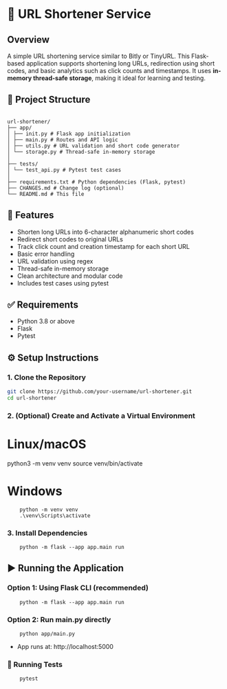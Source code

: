 # 🔗 URL Shortener Service

## Overview

A simple URL shortening service similar to Bitly or TinyURL. This Flask-based application supports shortening long URLs, redirection using short codes, and basic analytics such as click counts and timestamps. It uses **in-memory thread-safe storage**, making it ideal for learning and testing.


## 📁 Project Structure

```

url-shortener/
├── app/
│ ├── init.py # Flask app initialization
│ ├── main.py # Routes and API logic
│ ├── utils.py # URL validation and short code generator
│ └── storage.py # Thread-safe in-memory storage
│
├── tests/
│ └── test_api.py # Pytest test cases
│
├── requirements.txt # Python dependencies (Flask, pytest)
├── CHANGES.md # Change log (optional)
└── README.md # This file
```

## 🚀 Features

- Shorten long URLs into 6-character alphanumeric short codes
- Redirect short codes to original URLs
- Track click count and creation timestamp for each short URL
- Basic error handling
- URL validation using regex
- Thread-safe in-memory storage
- Clean architecture and modular code
- Includes test cases using pytest


## ✅ Requirements

- Python 3.8 or above
- Flask
- Pytest

## ⚙️ Setup Instructions

### 1. Clone the Repository

```bash
git clone https://github.com/your-username/url-shortener.git
cd url-shortener
```
### 2. (Optional) Create and Activate a Virtual Environment

# Linux/macOS
python3 -m venv venv
source venv/bin/activate

# Windows
```
    python -m venv venv
    .\venv\Scripts\activate
```

### 3. Install Dependencies

```
    python -m flask --app app.main run
```

## ▶️ Running the Application

### Option 1: Using Flask CLI (recommended)
```
    python -m flask --app app.main run
```
### Option 2: Run main.py directly
```
    python app/main.py
```
- App runs at: http://localhost:5000

### 🧪 Running Tests
```
    pytest
```
